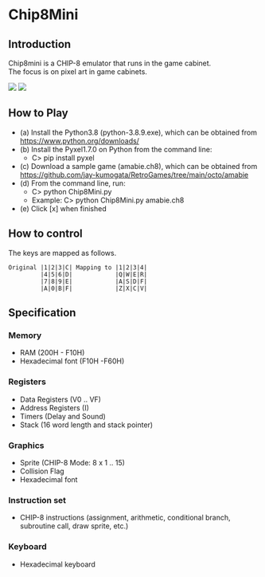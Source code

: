 # Chip8Mini

## Introduction

Chip8mini is a CHIP-8 emulator that runs in the game cabinet.  
The focus is on pixel art in game cabinets.

![](https://github.com/jay-kumogata/RetroGames/blob/main/pyxel/chip8mini/screenshots/Amabie08.gif)
![](https://github.com/jay-kumogata/RetroGames/blob/main/pyxel/chip8mini/screenshots/Breakout01.gif)

## How to Play

- (a) Install the Python3.8 (python-3.8.9.exe), which can be obtained from https://www.python.org/downloads/
- (b) Install the Pyxel1.7.0 on Python from the command line:  
  - C> pip install pyxel
- (c) Download a sample game (amabie.ch8), which can be obtained from https://github.com/jay-kumogata/RetroGames/tree/main/octo/amabie
- (d) From the command line, run:
  - C> python Chip8Mini.py <ROM file name>
  - Example: C> python Chip8Mini.py amabie.ch8
- (e) Click [x] when finished

## How to control
  
The keys are mapped as follows.
  
	Original |1|2|3|C| Mapping to |1|2|3|4|
	         |4|5|6|D|            |Q|W|E|R|
	         |7|8|9|E|            |A|S|D|F|
	         |A|0|B|F|            |Z|X|C|V|

## Specification
### Memory
- RAM (200H - F10H)
- Hexadecimal font (F10H -F60H)

### Registers
- Data Registers (V0 .. VF)
- Address Registers (I)
- Timers (Delay and Sound)
- Stack (16 word length and stack pointer)

### Graphics
- Sprite (CHIP-8 Mode: 8 x 1 .. 15)
- Collision Flag
- Hexadecimal font
  
### Instruction set
- CHIP-8 instructions (assignment, arithmetic, conditional branch, subroutine call, draw sprite, etc.)

### Keyboard
- Hexadecimal keyboard

